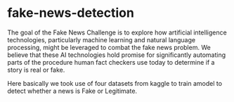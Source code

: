 # fake-news-detection

The goal of the Fake News Challenge is to explore how artificial intelligence technologies, particularly machine learning and 
natural language processing, might be leveraged to combat the fake news problem. We believe that these AI technologies hold 
promise for significantly automating parts of the procedure human fact checkers use today to determine if a story is real or fake.

Here basically we took use of four datasets from kaggle to train amodel to detect whether a news is Fake or Legitimate.

